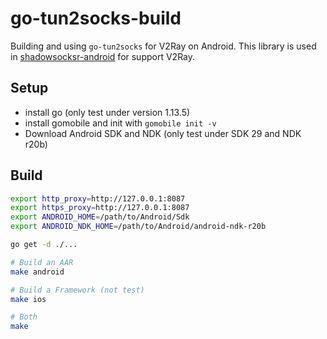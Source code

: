 # go-tun2socks-build

Building and using `go-tun2socks` for V2Ray on Android. This library is used in [shadowsocksr-android](https://github.com/xxf098/shadowsocksr-android) for support V2Ray.

## Setup

* install go (only test under version 1.13.5)
* install gomobile and init with `gomobile init -v`
* Download Android SDK and NDK (only test under SDK 29 and NDK r20b)


## Build
```bash
export http_proxy=http://127.0.0.1:8087
export https_proxy=http://127.0.0.1:8087
export ANDROID_HOME=/path/to/Android/Sdk
export ANDROID_NDK_HOME=/path/to/Android/android-ndk-r20b

go get -d ./...

# Build an AAR
make android

# Build a Framework (not test)
make ios

# Both
make
```
